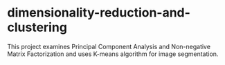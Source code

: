 # dimensionality-reduction-and-clustering
This project examines Principal Component Analysis and Non-negative Matrix Factorization and uses K-means algorithm for image segmentation.
